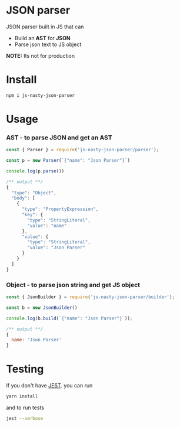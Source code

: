 # JSON parser

JSON parser built in JS that can 
- Build an **AST** for **JSON** 
- Parse json text to JS object

**NOTE:** Its not for production

# Install

```bash
npm i js-nasty-json-parser
```

# Usage

### AST - to parse JSON and get an AST
```js
const { Parser } = require('js-nasty-json-parser/parser');

const p = new Parser(`{"name": "Json Parser"}`)

console.log(p.parse())

/** output **/
{
  "type": "Object",
  "body": [
    {
      "type": "PropertyExpression",
      "key": {
        "type": "StringLiteral",
        "value": "name"
      },
      "value": {
        "type": "StringLiteral",
        "value": "Json Parser"
      }
    }
  ]
}
```

### Object - to parse json string and get JS object
```js
const { JsonBuilder } = require('js-nasty-json-parser/builder');

const b = new JsonBuilder()

console.log(b.build(`{"name": "Json Parser"}`));

/** output **/
{ 
  name: 'Json Parser' 
}
```

# Testing

If you don't have [JEST](https://jestjs.io/). you can run 
```bash
yarn install
```

and to run tests
```bash
jest --verbose
```
